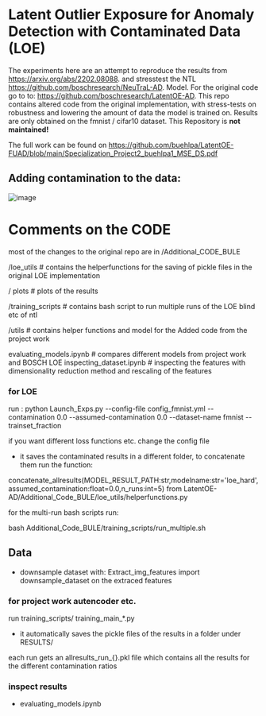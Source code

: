 #  Latent Outlier Exposure for Anomaly Detection with Contaminated Data (LOE)

The experiments here are an attempt to reproduce the results from https://arxiv.org/abs/2202.08088. and stresstest the NTL https://github.com/boschresearch/NeuTraL-AD. Model. For the original code go to to: https://github.com/boschresearch/LatentOE-AD. This repo contains altered code from the original implementation, with stress-tests on robustness and  lowering the amount of data the model is trained on. Results are only obtained on the fmnist / cifar10 dataset.
This Repository is **not maintained!**



The full work can be found on https://github.com/buehlpa/LatentOE-FUAD/blob/main/Specialization_Project2_buehlpa1_MSE_DS.pdf



## Adding contamination to the data:
![image](https://github.com/buehlpa/LatentOE-FUAD/assets/64488738/99bbded6-772d-4f2b-a556-298aa163102d)















# Comments on the CODE

most of the changes to the original repo are in /Additional_CODE_BULE 

 /loe_utils             # contains the helperfunctions for the saving of pickle files in the original LOE implementation
 
 / plots               # plots of the results
 
 /training_scripts      # contains bash script to run multiple runs of the LOE blind etc of ntl
 
 /utils                 # contains helper functions and model for the Added code from the project work
                     
 evaluating_models.ipynb  # compares different models from project work and BOSCH LOE
 inspecting_dataset.ipynb # inspecting the features with dimensionality reduction method and rescaling of the features



### for LOE  

run :
python Launch_Exps.py --config-file config_fmnist.yml   --contamination 0.0 --assumed-contamination 0.0 --dataset-name fmnist  --trainset_fraction

if you want different loss functions etc. change the  config file

- it saves the contaminated results in a different folder, to concatenate them run the function:

concatenate_allresults(MODEL_RESULT_PATH:str,modelname:str='loe_hard',assumed_contamination:float=0.0,n_runs:int=5)
from
LatentOE-AD/Additional_Code_BULE/loe_utils/helperfunctions.py


for the multi-run bash scripts run:

bash Additional_Code_BULE/training_scripts/run_multiple.sh



## Data

- downsample dataset with: Extract_img_features import downsample_dataset on the extraced features


### for project work autencoder etc. 
run training_scripts/ training_main_*.py

- it automatically saves the pickle files of the results in a folder under RESULTS/

each run gets an allresults_run_{}.pkl file which contains all the results for the different contamination ratios



### inspect results

- evaluating_models.ipynb 
